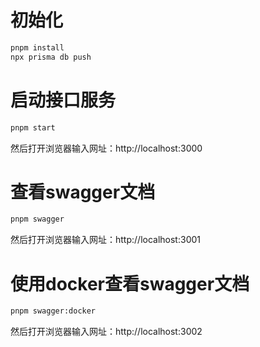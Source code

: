 # 初始化

```bash
pnpm install
npx prisma db push
```

# 启动接口服务

```bash
pnpm start
```

然后打开浏览器输入网址：http://localhost:3000

# 查看swagger文档

```bash
pnpm swagger
```

然后打开浏览器输入网址：http://localhost:3001

# 使用docker查看swagger文档

```bash
pnpm swagger:docker
```

然后打开浏览器输入网址：http://localhost:3002
